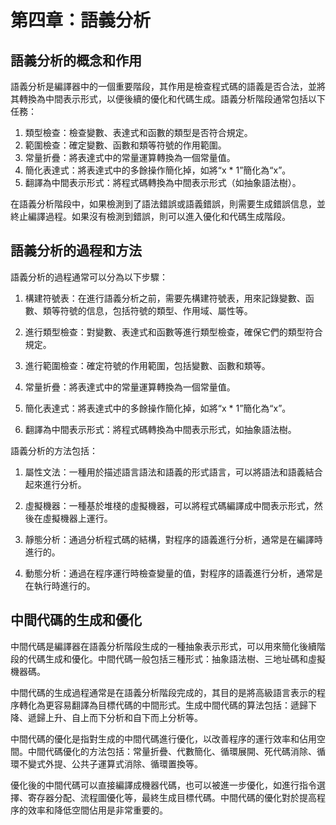 # 第四章：語義分析

## 語義分析的概念和作用

語義分析是編譯器中的一個重要階段，其作用是檢查程式碼的語義是否合法，並將其轉換為中間表示形式，以便後續的優化和代碼生成。語義分析階段通常包括以下任務：

1. 類型檢查：檢查變數、表達式和函數的類型是否符合規定。
2. 範圍檢查：確定變數、函數和類等符號的作用範圍。
3. 常量折疊：將表達式中的常量運算轉換為一個常量值。
4. 簡化表達式：將表達式中的多餘操作簡化掉，如將“x * 1”簡化為“x”。
5. 翻譯為中間表示形式：將程式碼轉換為中間表示形式（如抽象語法樹）。

在語義分析階段中，如果檢測到了語法錯誤或語義錯誤，則需要生成錯誤信息，並終止編譯過程。如果沒有檢測到錯誤，則可以進入優化和代碼生成階段。

## 語義分析的過程和方法

語義分析的過程通常可以分為以下步驟：

1. 構建符號表：在進行語義分析之前，需要先構建符號表，用來記錄變數、函數、類等符號的信息，包括符號的類型、作用域、屬性等。

2. 進行類型檢查：對變數、表達式和函數等進行類型檢查，確保它們的類型符合規定。

3. 進行範圍檢查：確定符號的作用範圍，包括變數、函數和類等。

4. 常量折疊：將表達式中的常量運算轉換為一個常量值。

5. 簡化表達式：將表達式中的多餘操作簡化掉，如將“x * 1”簡化為“x”。

6. 翻譯為中間表示形式：將程式碼轉換為中間表示形式，如抽象語法樹。

語義分析的方法包括：

1. 屬性文法：一種用於描述語言語法和語義的形式語言，可以將語法和語義結合起來進行分析。

2. 虛擬機器：一種基於堆棧的虛擬機器，可以將程式碼編譯成中間表示形式，然後在虛擬機器上運行。

3. 靜態分析：通過分析程式碼的結構，對程序的語義進行分析，通常是在編譯時進行的。

4. 動態分析：通過在程序運行時檢查變量的值，對程序的語義進行分析，通常是在執行時進行的。

## 中間代碼的生成和優化

中間代碼是編譯器在語義分析階段生成的一種抽象表示形式，可以用來簡化後續階段的代碼生成和優化。中間代碼一般包括三種形式：抽象語法樹、三地址碼和虛擬機器碼。

中間代碼的生成過程通常是在語義分析階段完成的，其目的是將高級語言表示的程序轉化為更容易翻譯為目標代碼的中間形式。生成中間代碼的算法包括：遞歸下降、遞歸上升、自上而下分析和自下而上分析等。

中間代碼的優化是指對生成的中間代碼進行優化，以改善程序的運行效率和佔用空間。中間代碼優化的方法包括：常量折疊、代數簡化、循環展開、死代碼消除、循環不變式外提、公共子運算式消除、循環置換等。

優化後的中間代碼可以直接編譯成機器代碼，也可以被進一步優化，如進行指令選擇、寄存器分配、流程圖優化等，最終生成目標代碼。中間代碼的優化對於提高程序的效率和降低空間佔用是非常重要的。

